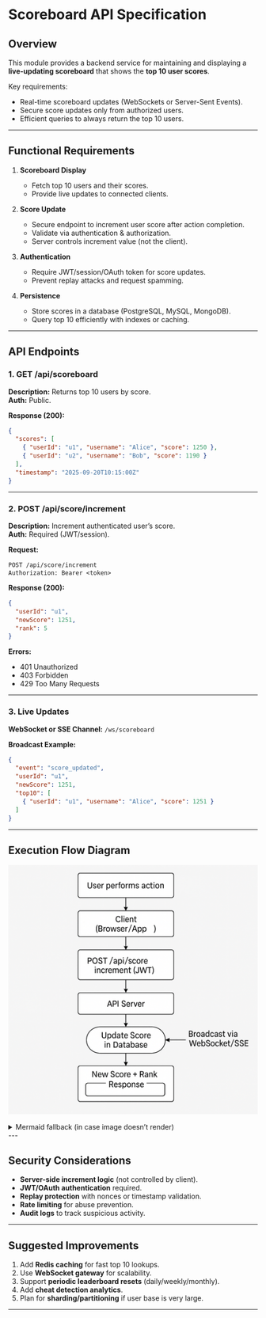 # Scoreboard API Specification

## Overview
This module provides a backend service for maintaining and displaying a **live-updating scoreboard** that shows the **top 10 user scores**.

Key requirements:
- Real-time scoreboard updates (WebSockets or Server-Sent Events).
- Secure score updates only from authorized users.
- Efficient queries to always return the top 10 users.

---

## Functional Requirements

1. **Scoreboard Display**
    - Fetch top 10 users and their scores.
    - Provide live updates to connected clients.

2. **Score Update**
    - Secure endpoint to increment user score after action completion.
    - Validate via authentication & authorization.
    - Server controls increment value (not the client).

3. **Authentication**
    - Require JWT/session/OAuth token for score updates.
    - Prevent replay attacks and request spamming.

4. **Persistence**
    - Store scores in a database (PostgreSQL, MySQL, MongoDB).
    - Query top 10 efficiently with indexes or caching.

---

## API Endpoints

### 1. GET /api/scoreboard
**Description:** Returns top 10 users by score.  
**Auth:** Public.

**Response (200):**
```json
{
  "scores": [
    { "userId": "u1", "username": "Alice", "score": 1250 },
    { "userId": "u2", "username": "Bob", "score": 1190 }
  ],
  "timestamp": "2025-09-20T10:15:00Z"
}
```

---

### 2. POST /api/score/increment
**Description:** Increment authenticated user’s score.  
**Auth:** Required (JWT/session).

**Request:**
```http
POST /api/score/increment
Authorization: Bearer <token>
```

**Response (200):**
```json
{
  "userId": "u1",
  "newScore": 1251,
  "rank": 5
}
```

**Errors:**
- 401 Unauthorized
- 403 Forbidden
- 429 Too Many Requests

---

### 3. Live Updates
**WebSocket or SSE Channel:** `/ws/scoreboard`

**Broadcast Example:**
```json
{
  "event": "score_updated",
  "userId": "u1",
  "newScore": 1251,
  "top10": [
    { "userId": "u1", "username": "Alice", "score": 1251 }
  ]
}
```

---

## Execution Flow Diagram

![Execution Flow](diagram.png)

<details>
<summary>Mermaid fallback (in case image doesn’t render)</summary>

```mermaid
flowchart TD
    A[User performs action] --> B[Client (Browser/App)]
    B --> C[API Server]
    C --> D[Auth & Validation]
    D --> E[Update Score in Database]
    E --> F[New Score + Rank Response]
    F --> B
    C --> G[Broadcast via WebSocket/SSE]
    G --> H[All Connected Clients]
```

</details>
---

## Security Considerations
- **Server-side increment logic** (not controlled by client).
- **JWT/OAuth authentication** required.
- **Replay protection** with nonces or timestamp validation.
- **Rate limiting** for abuse prevention.
- **Audit logs** to track suspicious activity.

---

## Suggested Improvements
1. Add **Redis caching** for fast top 10 lookups.
2. Use **WebSocket gateway** for scalability.
3. Support **periodic leaderboard resets** (daily/weekly/monthly).
4. Add **cheat detection analytics**.
5. Plan for **sharding/partitioning** if user base is very large.

---

